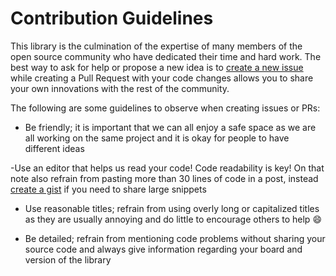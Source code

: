 # Contribution Guidelines

This library is the culmination of the expertise of many members of the open source community who have dedicated their time and hard work. The best way to ask for help or propose a new idea is to [create a new issue](https://github.com/JKUATSES/sesboard-shields/issues/new) while creating a Pull Request with your code changes allows you to share your own innovations with the rest of the community.

The following are some guidelines to observe when creating issues or PRs:

- Be friendly; it is important that we can all enjoy a safe space as we are all working on the same project and it is okay for people to have different ideas

-Use an editor that helps us read your code! Code readability is key! On that note also refrain from pasting more than 30 lines of code in a post, instead [create a gist](https://gist.github.com/) if you need to share large snippets

- Use reasonable titles; refrain from using overly long or capitalized titles as they are usually annoying and do little to encourage others to help :smile:

- Be detailed; refrain from mentioning code problems without sharing your source code and always give information regarding your board and version of the library
